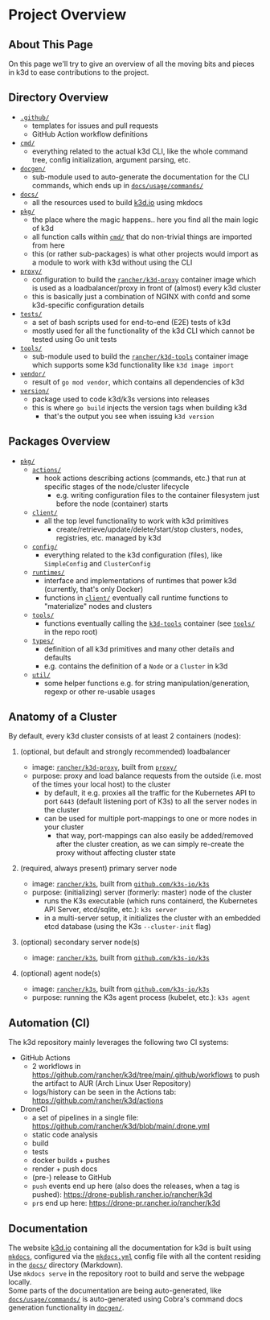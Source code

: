 # Project Overview

## About This Page

On this page we'll try to give an overview of all the moving bits and pieces in k3d to ease contributions to the project.

## Directory Overview

- [`.github/`](https://github.com/rancher/k3d/tree/main/.github)
  - templates for issues and pull requests
  - GitHub Action workflow definitions
- [`cmd/`](https://github.com/rancher/k3d/tree/main/cmd)
  - everything related to the actual k3d CLI, like the whole command tree, config initialization, argument parsing, etc.
- [`docgen/`](https://github.com/rancher/k3d/tree/main/docgen)
  - sub-module used to auto-generate the documentation for the CLI commands, which ends up in [`docs/usage/commands/`](https://github.com/rancher/k3d/tree/main/docs/usage/commands)
- [`docs/`](https://github.com/rancher/k3d/tree/main/docs)
  - all the resources used to build [k3d.io](https://k3d.io) using mkdocs
- [`pkg/`](<https://github.com/rancher/k3d/tree/main/pkg>)
  - the place where the magic happens.. here you find all the main logic of k3d
  - all function calls within [`cmd/`](https://github.com/rancher/k3d/tree/main/cmd) that do non-trivial things are imported from here
  - this (or rather sub-packages) is what other projects would import as a module to work with k3d without using the CLI
- [`proxy/`](https://github.com/rancher/k3d/tree/main/proxy)
  - configuration to build the [`rancher/k3d-proxy`](https://hub.docker.com/r/rancher/k3d-proxy/) container image which is used as a loadbalancer/proxy in front of (almost) every k3d cluster
  - this is basically just a combination of NGINX with confd and some k3d-specific configuration details
- [`tests/`](https://github.com/rancher/k3d/tree/main/tests)
  - a set of bash scripts used for end-to-end (E2E) tests of k3d
  - mostly used for all the functionality of the k3d CLI which cannot be tested using Go unit tests
- [`tools/`](https://github.com/rancher/k3d/tree/main/tools)
  - sub-module used to build the [`rancher/k3d-tools`](https://hub.docker.com/r/rancher/k3d-tools) container image which supports some k3d functionality like `k3d image import`
- [`vendor/`](https://github.com/rancher/k3d/tree/main/vendor)
  - result of `go mod vendor`, which contains all dependencies of k3d
- [`version/`](https://github.com/rancher/k3d/tree/main/version)
  - package used to code k3d/k3s versions into releases
  - this is where `go build` injects the version tags when building k3d
    - that's the output you see when issuing `k3d version`

## Packages Overview

- [`pkg/`](https://github.com/rancher/k3d/tree/main/pkg)
  - [`actions/`](https://github.com/rancher/k3d/tree/main/pkg/actions)
    - hook actions describing actions (commands, etc.) that run at specific stages of the node/cluster lifecycle
      - e.g. writing configuration files to the container filesystem just before the node (container) starts
  - [`client/`](https://github.com/rancher/k3d/tree/main/pkg/client)
    - all the top level functionality to work with k3d primitives
      - create/retrieve/update/delete/start/stop clusters, nodes, registries, etc. managed by k3d
  - [`config/`](https://github.com/rancher/k3d/tree/main/pkg/config)
    - everything related to the k3d configuration (files), like `SimpleConfig` and `ClusterConfig`
  - [`runtimes/`](https://github.com/rancher/k3d/tree/main/pkg/runtimes)
    - interface and implementations of runtimes that power k3d (currently, that's only Docker)
    - functions in [`client/`](https://github.com/rancher/k3d/tree/main/pkg/client) eventually call runtime functions to "materialize" nodes and clusters
  - [`tools/`](https://github.com/rancher/k3d/tree/main/pkg/tools)
    - functions eventually calling the [`k3d-tools`](https://hub.docker.com/r/rancher/k3d-tools) container (see [`tools/`](https://github.com/rancher/k3d/tree/main/tools) in the repo root)
  - [`types/`](https://github.com/rancher/k3d/tree/main/pkg/types)
    - definition of all k3d primitives and many other details and defaults
    - e.g. contains the definition of a `Node` or a `Cluster` in k3d
  - [`util/`](https://github.com/rancher/k3d/tree/main/pkg/util)
    - some helper functions e.g. for string manipulation/generation, regexp or other re-usable usages

## Anatomy of a Cluster

By default, every k3d cluster consists of at least 2 containers (nodes):

1. (optional, but default and strongly recommended) loadbalancer

   - image: [`rancher/k3d-proxy`](https://hub.docker.com/r/rancher/k3d-proxy/), built from [`proxy/`](https://github.com/rancher/k3d/tree/main/proxy)
   - purpose: proxy and load balance requests from the outside (i.e. most of the times your local host) to the cluster
     - by default, it e.g. proxies all the traffic for the Kubernetes API to port `6443` (default listening port of K3s) to all the server nodes in the cluster
     - can be used for multiple port-mappings to one or more nodes in your cluster
       - that way, port-mappings can also easily be added/removed after the cluster creation, as we can simply re-create the proxy without affecting cluster state

2. (required, always present) primary server node

   - image: [`rancher/k3s`](https://hub.docker.com/r/rancher/k3s/), built from [`github.com/k3s-io/k3s`](https://github.com/k3s-io/k3s)
   - purpose: (initializing) server (formerly: master) node of the cluster
     - runs the K3s executable (which runs containerd, the Kubernetes API Server, etcd/sqlite, etc.): `k3s server`
     - in a multi-server setup, it initializes the cluster with an embedded etcd database (using the K3s `--cluster-init` flag)

3. (optional) secondary server node(s)

   - image: [`rancher/k3s`](https://hub.docker.com/r/rancher/k3s/), built from [`github.com/k3s-io/k3s`](https://github.com/k3s-io/k3s)

4. (optional) agent node(s)

   - image: [`rancher/k3s`](https://hub.docker.com/r/rancher/k3s/), built from [`github.com/k3s-io/k3s`](https://github.com/k3s-io/k3s)
   - purpose: running the K3s agent process (kubelet, etc.): `k3s agent`

## Automation (CI)

The k3d repository mainly leverages the following two CI systems:

- GitHub Actions
  - 2 workflows in <https://github.com/rancher/k3d/tree/main/.github/workflows> to push the artifact to AUR (Arch Linux User Repository)
  - logs/history can be seen in the Actions tab: <https://github.com/rancher/k3d/actions>
- DroneCI
  - a set of pipelines in a single file: <https://github.com/rancher/k3d/blob/main/.drone.yml>
  - static code analysis
  - build
  - tests
  - docker builds + pushes
  - render + push docs
  - (pre-) release to GitHub
  - `push` events end up here (also does the releases, when a tag is pushed): <https://drone-publish.rancher.io/rancher/k3d>
  - `pr`s end up here: <https://drone-pr.rancher.io/rancher/k3d>

## Documentation

The website [k3d.io](https://k3d.io) containing all the documentation for k3d is built using [`mkdocs`](https://www.mkdocs.org/), configured via the [`mkdocs.yml`](https://github.com/rancher/k3d/blob/main/mkdocs.yml) config file with all the content residing in the [`docs/`](https://github.com/rancher/k3d/tree/main/docs) directory (Markdown).  
Use `mkdocs serve` in the repository root to build and serve the webpage locally.  
Some parts of the documentation are being auto-generated, like [`docs/usage/commands/`](https://github.com/rancher/k3d/tree/main/docs/usage/commands) is auto-generated using Cobra's command docs generation functionality in [`docgen/`](https://github.com/rancher/k3d/tree/main/docgen).
